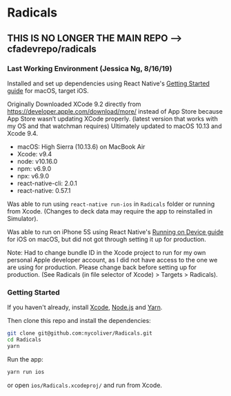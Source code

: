 # Radicals

## THIS IS NO LONGER THE MAIN REPO --> cfadevrepo/radicals

### Last Working Environment (Jessica Ng, 8/16/19)

Installed and set up dependencies using React Native's [Getting Started guide](https://facebook.github.io/react-native/docs/getting-started.html) for macOS, target iOS.

Originally Downloaded XCode 9.2 directly from https://developer.apple.com/download/more/ instead of App Store because App Store wasn’t updating XCode properly. (latest version that works with my OS and that watchman requires) Ultimately updated to macOS 10.13 and Xcode 9.4.

- macOS: High Sierra (10.13.6) on MacBook Air
- Xcode: v9.4
- node: v10.16.0
- npm: v6.9.0
- npx: v6.9.0
- react-native-cli: 2.0.1
- react-native: 0.57.1

Was able to run using `react-native run-ios` in `Radicals` folder or running from Xcode. (Changes to deck data may require the app to reinstalled in Simulator).

Was able to run on iPhone 5S using React Native's [Running on Device guide](https://facebook.github.io/react-native/docs/running-on-device#running-your-app-on-ios-devices) for iOS on macOS, but did not got through setting it up for production.

Note: Had to change bundle ID in the Xcode project to run for my own personal Apple developer account, as I did not have access to the one we are using for production. Please change back before setting up for production. (See Radicals (in file selector of Xcode) > Targets > Radicals).  

### Getting Started

If you haven't already, install [Xcode](https://developer.apple.com/xcode/), [Node.js](https://nodejs.org/en/) and [Yarn](https://yarnpkg.com/en/).

Then clone this repo and install the dependencies:

```bash
git clone git@github.com:nycoliver/Radicals.git
cd Radicals
yarn
```

Run the app:

```bash
yarn run ios
```

or open `ios/Radicals.xcodeproj/` and run from Xcode.
